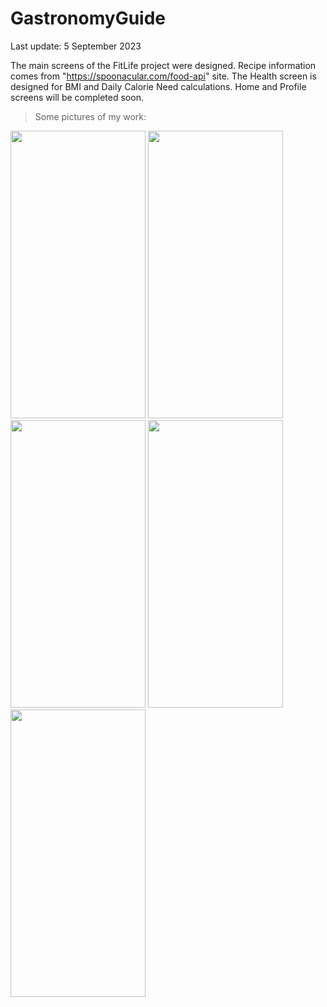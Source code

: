 # GastronomyGuide


Last update: 5 September 2023

The main screens of the FitLife project were designed. Recipe information comes from "https://spoonacular.com/food-api" site. The Health screen is designed for BMI and Daily Calorie Need calculations. Home and Profile screens will be completed soon.

> Some pictures of my work:

<img src="https://github.com/SamedTemiz/FitLife/assets/100471404/af4ecf5b-b5b3-4c33-8c90-18a590d37f3d" width="216" height="460" />

<img src="https://github.com/SamedTemiz/FitLife/assets/100471404/0191873c-d670-426f-ba83-4dbb0e5fa8cc" width="216" height="460" />

<img src="https://github.com/SamedTemiz/FitLife/assets/100471404/13e16cc8-be34-4e44-9c3d-efd1197c516d" width="216" height="460" />

<img src="https://github.com/SamedTemiz/FitLife/assets/100471404/f86e9d72-d6bb-4fae-bc52-076ed31c3de0" width="216" height="460" />

<img src="https://github.com/SamedTemiz/FitLife/assets/100471404/0310af61-1dcc-4304-abe2-4ab4fdc3a6fd" width="216" height="460" />

